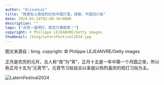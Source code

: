 ```yaml
---
author: "AlisonLai"
title: "锦里街上悬挂的红色中国灯笼，成都，中国四川省"
date: 2024-02-24T02:00:16+0800
description: ""
tags: ["点亮一盏明灯，愿您万事顺意！"]
copyright: © Philippe LEJEANVRE/Getty images
thumbnail: /bing/LaternFestival2024.jpg
---
```

图文来源自：bing.  copyright: © Philippe LEJEANVRE/Getty images

正月是农历的元月，古人称“夜”为“宵”，正月十五是一年中第一个月圆之夜，所以称正月十五为“元宵节”。元宵节习俗自古以来就以热烈喜庆的观灯习俗为主。

![LaternFestival2024](/bing/LaternFestival2024.jpg)